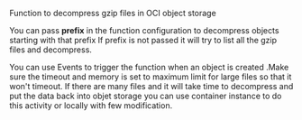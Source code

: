 Function to decompress gzip files in OCI object storage

You can pass **prefix** in the function configuration to decompress objects starting with that prefix
If prefix is not passed it will try to list all the gzip files and decompress. 

You can use Events to trigger the function when an object is created .Make sure the timeout and memory is set to maximum limit for large files so that it won't timeout.
If there are many files and it will take time to decompress and put the data back into objet storage you can use container instance to do this activity or locally with few modification.
